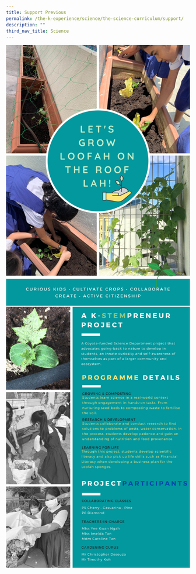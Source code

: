 ```yaml
---
title: Support Previous
permalink: /the-k-experience/science/the-science-curriculum/support/
description: ""
third_nav_title: Science
---
```

<img src="/images/sup1.jpg">
<img src="/images/sup2.jpg">